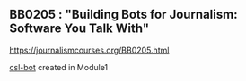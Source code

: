 ## BB0205 : "Building Bots for Journalism: Software You Talk With"

https://journalismcourses.org/BB0205.html

[csl-bot](https://pste.eu/p/4KsE.html) created in Module1